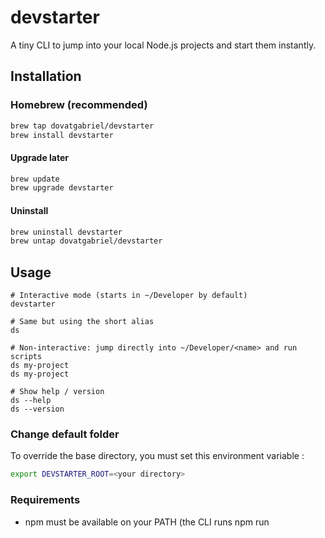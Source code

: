 # devstarter

A tiny CLI to jump into your local Node.js projects and start them instantly.

## Installation

### Homebrew (recommended)

```bash
brew tap dovatgabriel/devstarter
brew install devstarter
```

#### Upgrade later

```bash
brew update
brew upgrade devstarter
```

#### Uninstall

```bash
brew uninstall devstarter
brew untap dovatgabriel/devstarter
```

## Usage

```
# Interactive mode (starts in ~/Developer by default)
devstarter

# Same but using the short alias
ds

# Non-interactive: jump directly into ~/Developer/<name> and run scripts
ds my-project
ds my-project

# Show help / version
ds --help
ds --version
```

### Change default folder

To override the base directory, you must set this environment variable :

```bash
export DEVSTARTER_ROOT=<your directory>
```

### Requirements

- npm must be available on your PATH (the CLI runs npm run <script>).
- macOS (x64 or arm64) for the Homebrew formula.
